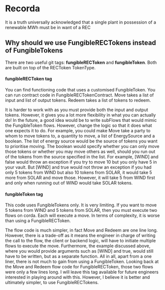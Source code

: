 # Recorda
It is a truth universally acknowledged that a single plant in possession of a renewable MWh must be in want of a REC


## Why should we use FungibleRECTokens instead of FungibleTokens
There are two useful git tags: **fungibleRECToken** and **fungibleToken**. 
Both are built on top of the RECToken TokenType. 

#### fungibleRECToken tag
You can find functioning code that uses a customised FungibleToken.
You can run contract code in FungibleRECTokenContract.
Move takes a list of input and list of output tokens. 
Redeem takes a list of tokens to redeem. 

It is harder to work with as you must provide both the input and output tokens.
However, it gives you a lot more flexibility in what you can actually do!
In the future, a good idea would be to write subFlows that would mimic the FungibleToken flows. 
However, change the logic so that it does what one expects it to do. 
For example, you could make Move take a party to whom to move tokens to, a quantity to move,
a list of EnergySource and a boolean. The list of energy source would be the source of tokens you
want to prioritise moving. The boolean would specify whether you can only move those tokens or whether you may 
move others as well, should you run out of the tokens from the source specified in the list. 
For example, [WIND] and false would throw an exception if you try to move 10 but you only have 5 in your vault.
But [WIND] and true would not throw an exception if you had only 5 tokens from WIND but also 10 tokens from SOLAR,
it would take 5 more from SOLAR and move those. However, it will take 5 from WIND first and only when running out of WIND
would take SOLAR tokens. 

#### fungibleToken tag
This code uses FungibleTokens only. It is very limiting. 
If you want to move 5 tokens from WIND and 5 tokens from SOLAR, then you must execute two flows on corda.
Each will execute a move. In terms of complexity, it is worse than using a FungibleRECToken. 

The flow code is much simpler, in fact Move and Redeem are one line long. 
However, there is a trade-off as it means the engineer in charge of writing the call to the flow,
the client or backend logic, will have to initiate multiple flows to execute the move. 
Furthermore, the example discussed above, where you would provide arguments such as [WIND] and true,
would still have to be written, but as a separate function. All in all, apart from a one liner, there is not much to gain
from using a FungibleToken. Looking back at the Move and Redeem flow code for FungibleRECToken, those two flows were only a few
lines long. 
I will leave this tag available for future engineers interested in playing around with this.
However, I believe it is better and ultimately simpler, to use FungibleRECTokens. 